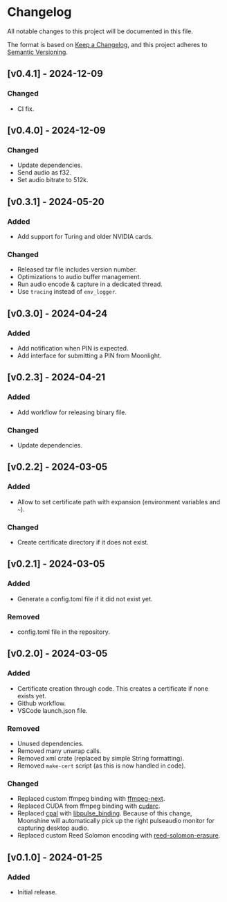 # Changelog

All notable changes to this project will be documented in this file.

The format is based on [Keep a Changelog](https://keepachangelog.com/en/1.1.0/),
and this project adheres to [Semantic Versioning](https://semver.org/spec/v2.0.0.html).

## [v0.4.1] - 2024-12-09

### Changed

- CI fix.

## [v0.4.0] - 2024-12-09

### Changed

- Update dependencies.
- Send audio as f32.
- Set audio bitrate to 512k.

## [v0.3.1] - 2024-05-20

### Added

- Add support for Turing and older NVIDIA cards.

### Changed

- Released tar file includes version number.
- Optimizations to audio buffer management.
- Run audio encode & capture in a dedicated thread.
- Use `tracing` instead of `env_logger`.

## [v0.3.0] - 2024-04-24

### Added

- Add notification when PIN is expected.
- Add interface for submitting a PIN from Moonlight.

## [v0.2.3] - 2024-04-21

### Added

- Add workflow for releasing binary file.

### Changed

- Update dependencies.

## [v0.2.2] - 2024-03-05

### Added

- Allow to set certificate path with expansion (environment variables and `~`).

### Changed

- Create certificate directory if it does not exist.

## [v0.2.1] - 2024-03-05

### Added

- Generate a config.toml file if it did not exist yet.

### Removed

- config.toml file in the repository.

## [v0.2.0] - 2024-03-05

### Added

- Certificate creation through code. This creates a certificate if none exists yet.
- Github workflow.
- VSCode launch.json file.

### Removed

- Unused dependencies.
- Removed many unwrap calls.
- Removed xml crate (replaced by simple String formatting).
- Removed `make-cert` script (as this is now handled in code).

### Changed

- Replaced custom ffmpeg binding with [ffmpeg-next](https://github.com/zmwangx/rust-ffmpeg).
- Replaced CUDA from ffmpeg binding with [cudarc](https://github.com/coreylowman/cudarc).
- Replaced [cpal](https://github.com/RustAudio/cpal/) with [libpulse_binding](https://github.com/jnqnfe/pulse-binding-rust). Because of this change, Moonshine will automatically pick up the right pulseaudio monitor for capturing desktop audio.
- Replaced custom Reed Solomon encoding with [reed-solomon-erasure](https://github.com/rust-rse/reed-solomon-erasure).


## [v0.1.0] - 2024-01-25

### Added

- Initial release.
